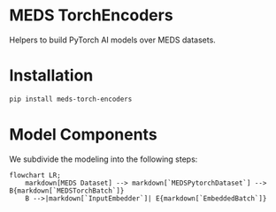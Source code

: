 # MEDS TorchEncoders

Helpers to build PyTorch AI models over MEDS datasets.

# Installation

```bash
pip install meds-torch-encoders
```

# Model Components

We subdivide the modeling into the following steps:

```mermaid
flowchart LR;
    markdown[MEDS Dataset] --> markdown[`MEDSPytorchDataset`] --> B{markdown[`MEDSTorchBatch`]}
    B -->|markdown[`InputEmbedder`]| E{markdown[`EmbeddedBatch`]}
```
